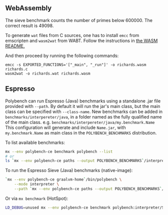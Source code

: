 ## WebAssembly
The sieve benchmark counts the number of primes below 600000.
The correct result is 49098.

To generate `wat` files from C sources, one has to install `emcc` from emscripten and `wasm2wat` from WABT. Follow
the instructions in [the WASM README.](../../../wasm/README.md)

And then proceed by running the following commands:
```
emcc -s EXPORTED_FUNCTIONS='["_main", "_run"]' -o richards.wasm richards.c
wasm2wat -o richards.wat richards.wasm
```

## Espresso
Polybench can run Espresso (Java) benchmarks using a standalone .jar file provided with `--path`.
By default it will run the jar's main class, but the main class can be specified with `--class-name`.
New benchmarks can be added in `benchmarks/interpereter/java`, in a folder named as the fully qualified name of the main class. e.g. `benchmarks/interpereter/java/my.benchmark.Name`
This configuration will generate and include `Name.jar`, with `my.benchmark.Name` as main class in the `POLYBENCH_BENCHMARKS` distribution.

To list available benchmarks:
```bash
mx --env polybench-ce benchmark polybench --list
# or
ls `mx --env polybench-ce paths --output POLYBENCH_BENCHMARKS`/interpreter
```

To run the Espresso Sieve (Java) benchmarks (native-image):
```bash
`mx --env polybench-ce graalvm-home`/bin/polybench \
    --mode interpreter \
    --path `mx --env polybench-ce paths --output POLYBENCH_BENCHMARKS`/interpreter/Sieve.jar
```

Or via `mx benchmark` (HotSpot):
```bash
LD_DEBUG=unused mx --env polybench-ce benchmark polybench:interpreter/Sieve.jar -- --mode interpreter
```
